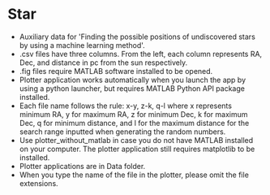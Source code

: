 # Star
- Auxiliary data for 'Finding the possible positions of undiscovered stars by using a machine learning method'.
- .csv files have three columns. From the left, each column represents RA, Dec, and distance in pc from the sun respectively.
- .fig files require MATLAB software installed to be opened.
- Plotter application works automatically when you launch the app by using a python launcher, but requires MATLAB Python API package installed.
- Each file name follows the rule: x-y, z-k, q-l where x represents minimum RA, y for maximum RA, z for minimum Dec, k for maximum Dec, q for minimum distance, and l for the maximum distance for the search range inputted when generating the random numbers.
- Use plotter_without_matlab in case you do not have MATLAB installed on your computer. The plotter application still requires matplotlib to be installed.
- Plotter applications are in Data folder.
- When you type the name of the file in the plotter, please omit the file extensions.
